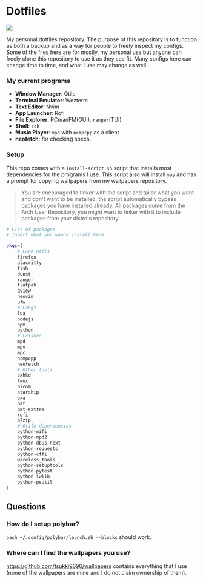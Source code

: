 # Dotfiles
![](https://raw.githubusercontent.com/tsukki9696/dotfiles/main/2023-08-10_17-25.png)

My personal dotfiles repository. The purpose of this repository is to function as both a backup and as a way for people to freely inspect my configs. Some of the files here are for mostly, my personal use but anyone can freely clone this repository to use it as they see fit. Many configs here can change time to time, and what I use may change as well.

### My current programs
- **Window Manager**: Qtile
- **Terminal Emulator**: Wezterm
- **Text Editor**: Nvim
- **App Launcher**: Rofi
- **File Explorer**: PCmanFM(GUI), `ranger`(TUI)
- **Shell**: `zsh`
- **Music Player**: `mpd` with `ncmpcpp` as a client
- **neofetch**: for checking specs.

### Setup
This repo comes with a `install-script.sh` script that installs most dependencies for the programs I use. This script also will install `yay` and has a prompt for copying wallpapers from my wallpapers repository. 

> You are encouraged to tinker with the script and tailor what you want and don't want to be installed, the script automatically bypass packages you have installed already. All packages come from the Arch User Repository, you might want to tinker with it to include packages from your distro's repository.

```bash
# List of packages
# Insert what you wanna install here

pkgs=(
    # Core utils
    firefox
    alacritty
    fish
    dunst
    ranger
    flatpak
    qview
    neovim
    ufw
    # Langs
    lua
    nodejs
    npm
    python
    # Leisure
    mpd
    mpv
    mpc
    ncmpcpp
    neofetch
    # Other tools
    sxhkd
    tmux
    picom
    starship
    exa
    bat
    bat-extras
    rofi
    p7zip
    # Qtile dependencies
    python-wifi
    python-mpd2
    python-dbus-next
    python-requests
    python-cffi
    wireless_tools
    python-setuptools
    python-pytest
    python-iwlib
    python-psutil
)
```

## Questions

### How do I setup polybar?
`bash ~/.config/polybar/launch.sh --blocks` should work.

### Where can I find the wallpapers you use?
https://github.com/tsukki9696/wallpapers contains everything that I use (none of the wallpapers are mine and I do not claim ownership of them).

